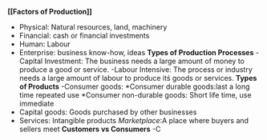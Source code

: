**[[Factors of Production]]** 
- Physical: Natural resources, land, machinery
- Financial: cash or financial investments
- Human: Labour
- Enterprise: business know-how, ideas
**Types of Production Processes**
-Capital Investment: The business needs a large amount of money to produce a good or service.
-Labour Intensive: The process or industry needs a large amount of labour to produce itś goods or services.
**Types of Products**
-Consumer goods:
	*Consumer durable goods:last a long time repeated use
	*Consumer non-durable goods: Short life time, use immediate
- Capital goods: Goods purchased by other businesses
- Services: Intangible products
*Marketplace*:A place where buyers and sellers meet
**Customers vs Consumers**
-C
 
<!--stackedit_data:
eyJoaXN0b3J5IjpbNTYwODQ1MjMzXX0=
-->